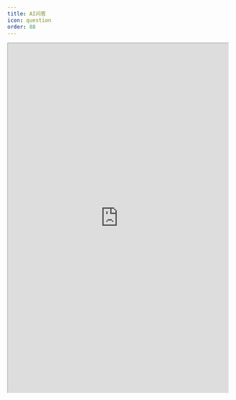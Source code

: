 ```yaml
---
title: AI问答
icon: question
order: 88
---
```


<iframe src="https://fastgpt.linzefeng.top/chat/share?shareId=ialtjXj8rYwW8H0pGCD1rc8y" style="width: 100%; height: 800px; border-width: 1px" frameborder="0" allow="*" />
